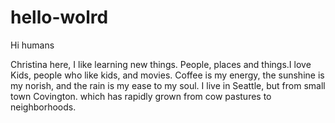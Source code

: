 # hello-wolrd


Hi humans


Christina here, I like learning new things. People, places and things.I love Kids, people who like kids, and movies.
Coffee is my energy, the sunshine is my norish, and the rain is my ease to my soul.
I live in Seattle, but from small town Covington. which has rapidly grown from cow pastures to neighborhoods.


